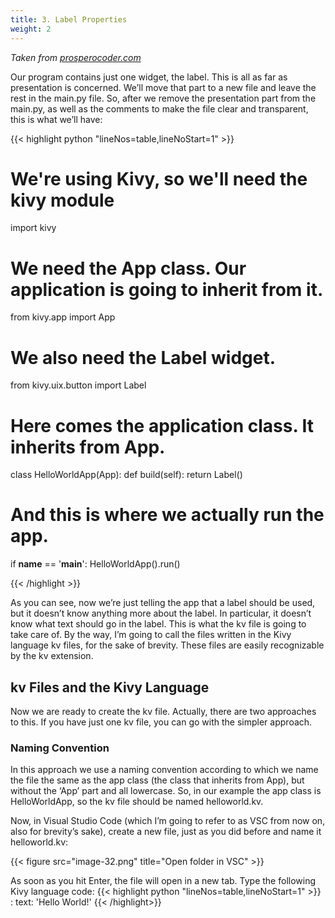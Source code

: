 ```yaml
---
title: 3. Label Properties
weight: 2
---
```

*Taken from [prosperocoder.com](https://prosperocoder.com/posts/kivy/kivy-part-3-a-basic-kivy-app/)*


Our program contains just one widget, the label. This is all as far as presentation is concerned. We’ll move that part to a new file and leave the rest in the main.py file. So, after we remove the presentation part from the main.py, as well as the comments to make the file clear and transparent, this is what we’ll have:

{{< highlight python "lineNos=table,lineNoStart=1" >}}
# We're using Kivy, so we'll need the kivy module
import kivy

# We need the App class. Our application is going to inherit from it.
from kivy.app import App

# We also need the Label widget.
from kivy.uix.button import Label

# Here comes the application class. It inherits from App.
class HelloWorldApp(App):
    def build(self):
        return Label()

# And this is where we actually run the app.
if __name__ == '__main__':
    HelloWorldApp().run()

{{< /highlight >}}

As you can see, now we’re just telling the app that a label should be used, but it doesn’t know anything more about the label. In particular, it doesn’t know what text should go in the label. This is what the kv file is going to take care of. By the way, I’m going to call the files written in the Kivy language kv files, for the sake of brevity. These files are easily recognizable by the kv extension.

## kv Files and the Kivy Language
Now we are ready to create the kv file. Actually, there are two approaches to this. If you have just one kv file, you can go with the simpler approach.

### Naming Convention
 In this approach we use a naming convention according to which we name the file the same as the app class (the class that inherits from App), but without the ‘App’ part and all lowercase. So, in our example the app class is HelloWorldApp, so the kv file should be named helloworld.kv.

Now, in Visual Studio Code (which I’m going to refer to as VSC from now on, also for brevity’s sake), create a new file, just as you did before and name it helloworld.kv:

{{< figure src="image-32.png" title="Open folder in VSC" >}}

As soon as you hit Enter, the file will open in a new tab. Type the following Kivy language code:
{{< highlight python "lineNos=table,lineNoStart=1" >}}
<Label>:
    text: 'Hello World!'
{{< /highlight>}}
